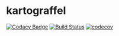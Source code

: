 # kartograffel
[![Codacy Badge](https://api.codacy.com/project/badge/Grade/fc884586cbff4519b920c0d56144b0f1)](https://www.codacy.com/app/fthomas/kartograffel?utm_source=github.com&utm_medium=referral&utm_content=fthomas/kartograffel&utm_campaign=badger)
[![Build Status](https://travis-ci.org/fthomas/kartograffel.svg?branch=master)](https://travis-ci.org/fthomas/kartograffel)
[![codecov](https://codecov.io/gh/fthomas/kartograffel/branch/master/graph/badge.svg)](https://codecov.io/gh/fthomas/kartograffel)
